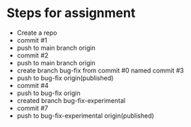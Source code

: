# Steps for assignment
- Create a repo
- commit #1
- push to main branch origin
- commit #2
- push to main branch origin
- create branch bug-fix from commit #0 named commit #3
- push to bug-fix origin(published)
- commit #4
- push to bug-fix origin
- created branch bug-fix-experimental
- commit #7
- push to bug-fix-experimental origin(published)
